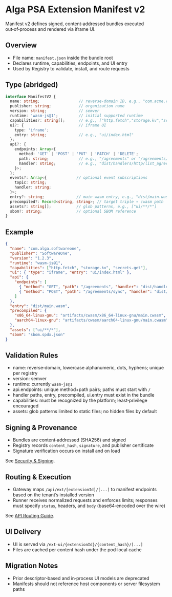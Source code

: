 # Alga PSA Extension Manifest v2

Manifest v2 defines signed, content‑addressed bundles executed out‑of‑process and rendered via iframe UI.

## Overview

- File name: `manifest.json` inside the bundle root
- Declares runtime, capabilities, endpoints, and UI entry
- Used by Registry to validate, install, and route requests

## Type (abridged)

```ts
interface ManifestV2 {
  name: string;                 // reverse‑domain ID, e.g., "com.acme.reports"
  publisher: string;            // organization name
  version: string;              // semver
  runtime: 'wasm-js@1';         // initial supported runtime
  capabilities?: string[];      // e.g., ["http.fetch","storage.kv","secrets.get"]
  ui?: {                        // iframe UI
    type: 'iframe';
    entry: string;              // e.g., "ui/index.html"
  };
  api?: {
    endpoints: Array<{
      method: 'GET' | 'POST' | 'PUT' | 'PATCH' | 'DELETE';
      path: string;             // e.g., "/agreements" or "/agreements/:id"
      handler: string;          // e.g., "dist/handlers/http/list_agreements"
    }>;
  };
  events?: Array<{             // optional event subscriptions
    topic: string;
    handler: string;
  }>;
  entry?: string;              // main wasm entry, e.g., "dist/main.wasm"
  precompiled?: Record<string, string>; // target triple → cwasm path
  assets?: string[];           // glob patterns, e.g., ["ui/**/*"]
  sbom?: string;               // optional SBOM reference
}
```

## Example

```json
{
  "name": "com.alga.softwareone",
  "publisher": "SoftwareOne",
  "version": "1.2.3",
  "runtime": "wasm-js@1",
  "capabilities": ["http.fetch", "storage.kv", "secrets.get"],
  "ui": { "type": "iframe", "entry": "ui/index.html" },
  "api": {
    "endpoints": [
      { "method": "GET", "path": "/agreements", "handler": "dist/handlers/http/list_agreements" },
      { "method": "POST", "path": "/agreements/sync", "handler": "dist/handlers/http/sync" }
    ]
  },
  "entry": "dist/main.wasm",
  "precompiled": {
    "x86_64-linux-gnu": "artifacts/cwasm/x86_64-linux-gnu/main.cwasm",
    "aarch64-linux-gnu": "artifacts/cwasm/aarch64-linux-gnu/main.cwasm"
  },
  "assets": ["ui/**/*"],
  "sbom": "sbom.spdx.json"
}
```

## Validation Rules

- name: reverse‑domain, lowercase alphanumeric, dots, hyphens; unique per registry
- version: semver
- runtime: currently `wasm-js@1`
- api.endpoints: unique method+path pairs; paths must start with `/`
- handler paths, entry, precompiled, ui.entry must exist in the bundle
- capabilities: must be recognized by the platform; least‑privilege encouraged
- assets: glob patterns limited to static files; no hidden files by default

## Signing & Provenance

- Bundles are content‑addressed (SHA256) and signed
- Registry records `content_hash`, `signature`, and publisher certificate
- Signature verification occurs on install and on load

See [Security & Signing](security_signing.md).

## Routing & Execution

- Gateway maps `/api/ext/[extensionId]/[...]` to manifest endpoints based on the tenant’s installed version
- Runner receives normalized requests and enforces limits; responses must specify `status`, headers, and `body` (base64‑encoded over the wire)

See [API Routing Guide](api-routing-guide.md).

## UI Delivery

- UI is served via `/ext-ui/{extensionId}/{content_hash}/[...]`
- Files are cached per content hash under the pod‑local cache

## Migration Notes

- Prior descriptor‑based and in‑process UI models are deprecated
- Manifests should not reference host components or server filesystem paths
